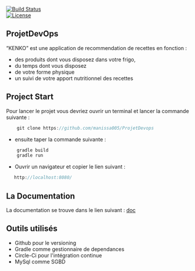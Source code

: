 
[![Build Status](https://img.shields.io/circleci/build/gh/manissa005/userCRUD.svg?style=flat-square)](https://app.circleci.com/pipelines/github/manissa005/ProjetDevops?branch=userCRUD")  
[![License](https://img.shields.io/github/license/manissa005/ProjetDevops)](LICENSE)

## ProjetDevOps

“KENKO” est une application de recommendation de recettes en fonction :
- des produits dont vous disposez dans votre frigo,
- du temps dont vous disposez
- de votre forme physique
- un suivi de votre apport nutritionnel des recettes


## Project Start

Pour lancer le projet vous devriez ouvrir un terminal et lancer la commande suivante :

```java 
    git clone https://github.com/manissa005/ProjetDevops
````

- ensuite taper la commande suivante :

```java 
    gradle build
    gradle run
````
- Ouvrir un navigateur et copier le lien suivant :
 ```java 
    http://localhost:8080/
```` 

## La Documentation
La documentation se trouve dans le lien suivant : [doc](https://drive.google.com/drive/folders/1JETmILa_zc8KtZrtu6rkrBxFwfXMjCo-?hl=fr)

## Outils utilisés
- Github pour le versioning
- Gradle comme gestionnaire de dependances
- Circle-Ci pour l'intégration continue
- MySql comme SGBD

